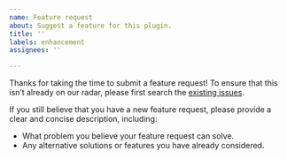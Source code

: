 ```yaml
---
name: Feature request
about: Suggest a feature for this plugin.
title: ''
labels: enhancement
assignees: ''

---
```


Thanks for taking the time to submit a feature request! To ensure that this isn’t already on our radar, please first search the [existing issues](https://github.com/putyourlightson/craft-blitz/issues?q=is%3Aissue).

If you still believe that you have a new feature request, please provide a clear and concise description, including:
- What problem you believe your feature request can solve.
- Any alternative solutions or features you have already considered.
